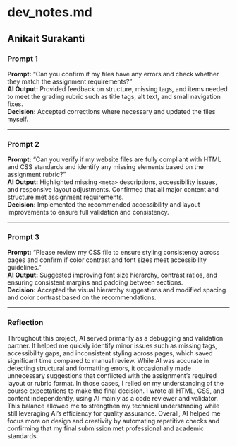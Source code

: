 # dev_notes.md  
## Anikait Surakanti  

### Prompt 1  
**Prompt:** “Can you confirm if my files have any errors and check whether they match the assignment requirements?”  
**AI Output:** Provided feedback on structure, missing tags, and items needed to meet the grading rubric such as title tags, alt text, and small navigation fixes.  
**Decision:** Accepted corrections where necessary and updated the files myself.  

---

### Prompt 2  
**Prompt:** “Can you verify if my website files are fully compliant with HTML and CSS standards and identify any missing elements based on the assignment rubric?”  
**AI Output:** Highlighted missing `<meta>` descriptions, accessibility issues, and responsive layout adjustments. Confirmed that all major content and structure met assignment requirements.  
**Decision:** Implemented the recommended accessibility and layout improvements to ensure full validation and consistency.  

---

### Prompt 3  
**Prompt:** “Please review my CSS file to ensure styling consistency across pages and confirm if color contrast and font sizes meet accessibility guidelines.”  
**AI Output:** Suggested improving font size hierarchy, contrast ratios, and ensuring consistent margins and padding between sections.  
**Decision:** Accepted the visual hierarchy suggestions and modified spacing and color contrast based on the recommendations.  

---

### Reflection  
Throughout this project, AI served primarily as a debugging and validation partner. It helped me quickly identify minor issues such as missing tags, accessibility gaps, and inconsistent styling across pages, which saved significant time compared to manual review. While AI was accurate in detecting structural and formatting errors, it occasionally made unnecessary suggestions that conflicted with the assignment’s required layout or rubric format. In those cases, I relied on my understanding of the course expectations to make the final decision. I wrote all HTML, CSS, and content independently, using AI mainly as a code reviewer and validator. This balance allowed me to strengthen my technical understanding while still leveraging AI’s efficiency for quality assurance. Overall, AI helped me focus more on design and creativity by automating repetitive checks and confirming that my final submission met professional and academic standards.  
